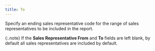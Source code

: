 ```yaml
---
title: To
---
```



Specify an ending sales representative code for the range of sales representatives  to be included in the report.


{:.note}
If the **Sales Representative From**  and **To** fields are left blank,  by default all sales representatives are included by default.

